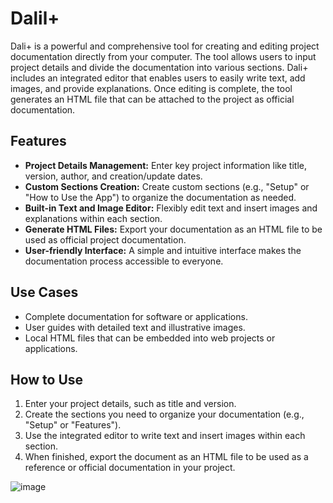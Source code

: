 # Dalil+

Dali+ is a powerful and comprehensive tool for creating and editing project documentation directly from your computer. The tool allows users to input project details and divide the documentation into various sections. Dali+ includes an integrated editor that enables users to easily write text, add images, and provide explanations. Once editing is complete, the tool generates an HTML file that can be attached to the project as official documentation.

## Features
- **Project Details Management:** Enter key project information like title, version, author, and creation/update dates.
- **Custom Sections Creation:** Create custom sections (e.g., "Setup" or "How to Use the App") to organize the documentation as needed.
- **Built-in Text and Image Editor:** Flexibly edit text and insert images and explanations within each section.
- **Generate HTML Files:** Export your documentation as an HTML file to be used as official project documentation.
- **User-friendly Interface:** A simple and intuitive interface makes the documentation process accessible to everyone.

## Use Cases
- Complete documentation for software or applications.
- User guides with detailed text and illustrative images.
- Local HTML files that can be embedded into web projects or applications.

## How to Use
1. Enter your project details, such as title and version.
2. Create the sections you need to organize your documentation (e.g., "Setup" or "Features").
3. Use the integrated editor to write text and insert images within each section.
4. When finished, export the document as an HTML file to be used as a reference or official documentation in your project.

![image](https://github.com/user-attachments/assets/996ec314-1972-43f2-b553-0ea08255bf68)
